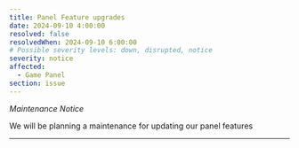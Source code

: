 ```yaml
---
title: Panel Feature upgrades
date: 2024-09-10 4:00:00
resolved: false
resolvedWhen: 2024-09-10 6:00:00
# Possible severity levels: down, disrupted, notice
severity: notice
affected:
  - Game Panel
section: issue
---
```


*Maintenance Notice*

We will be planning a maintenance for updating our panel features 

---


